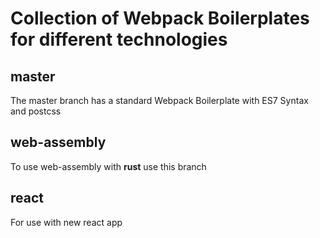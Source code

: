 # Collection of Webpack Boilerplates for different technologies

## master 
The master branch has a standard Webpack Boilerplate with ES7 Syntax and postcss

## web-assembly
To use web-assembly with **rust** use this branch

## react
For use with new react app

